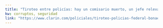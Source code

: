 ```yaml
---
title: "Tiroteo entre policías: hay un comisario muerto, un jefe relevado y tres efectivos detenidos - 29/03/2019 - Clarín.com"
kw: corruptos, seguridad
link: "https://www.clarin.com/policiales/tiroteo-policias-federal-bonaerense-avellaneda-comisario-muerto_0_MzI8pj74T.html"
---
```


